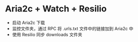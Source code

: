 # Aria2c + Watch + Resilio

- 启动 Aria2c 下载
- 监控文件夹，通过 RPC 将 .urls.txt 文件中的链接加到 Aria2c 中
- 使用 Resilio 同步 downloads 文件夹 
